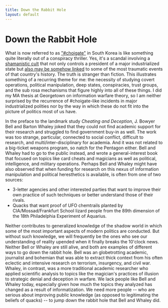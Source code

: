 ```yaml
---
title: Down the Rabbit Hole
layout: default
---
```


# Down the Rabbit Hole

What is now referred to as ["#choigate"](https://twitter.com/hashtag/choigate) in South Korea is like something quite literally out of a conspiracy thriller. Yes, it's a scandal involving a [shamanistic cult](http://www.npr.org/sections/thetwo-way/2016/10/29/499864915/swirling-scandal-involving-shamanistic-cult-threatens-s-korean-president) that not only controls a president of a major industrialized state but [also may be somehow linked](http://askakorean.blogspot.com/2016/10/the-irrational-downfall-of-park-geun-hye.html) to some of the most traumatic events of that country's history. The truth is stranger than fiction. This illustrates something of a recurring theme for me: the necessity of studying covert operations, political manipulation, deep states, conspiracies, trust groups, and the sub rosa mechanisms that figure highly into all of these things. I did my MA thesis at Georgetown on information warfare theory, so I am neither surprised by the recurrence of #choigate-like incidents in major industrialized polities nor by the way in which these do not fit into the picture of politics most of us have. 

In the preface to the landmark study _Cheating and Deception_, J. Bowyer Bell and Barton Whaley joked that they could not find academic support for their research and struggled to find government buy-in as well. The work was too strange, particular, connected to social conflict, difficult to research, and multi/inter-disciplinary for academia. And it was not related to a big-ticket weapons program, so natch for the Pentagon either. Bell and Whaley had to go to the public instead, and wrote a general-interest book that focused on topics like card cheats and magicians as well as political, intelligence, and military operations. Perhaps Bell and Whaley might have also observed that when funding for research on this nexus of information manipulation and political heresthetics is available, is often from one of two sources: 

* 3-letter agencies and other interested parties that want to improve their own practice of such techniques or better understand those of their rivals. 
* Quacks that want proof of UFO chemtrails planted by CIA/Mossad/Frankfurt School lizard people from the 89th dimension of the 18th Philadelphia Experiment of Aquarius.  

Neither contributes to generalized knowledge of the shadow world in which some of the most important aspects of modern politics are conducted. But without such knowledge, we will frequently be the ones who see our understanding of reality upended when it finally breaks the 10'clock news. Neither Bell or Whaley are still alive, and both are examples of different ways to go down the rabbit hole. Bell was an globetrotting academic, journalist and bohemian that was able to extract thick context from his often eclectic and intensive research on terrorism, insurgency, and civil war. Whaley, in contrast, was a more traditional academic researcher who applied scientific analysis to topics like the magician's practices of illusion to strategic denial and deception in warfare. We lack people like Bell and Whaley today, especially given how much the topics they analyzed has changed as a result of informatization. We need more people -- who are serious about improving public knowledge (as opposed to legitimating the beliefs of quacks) -- to jump down the rabbit hole that Bell and Whaley did. 
